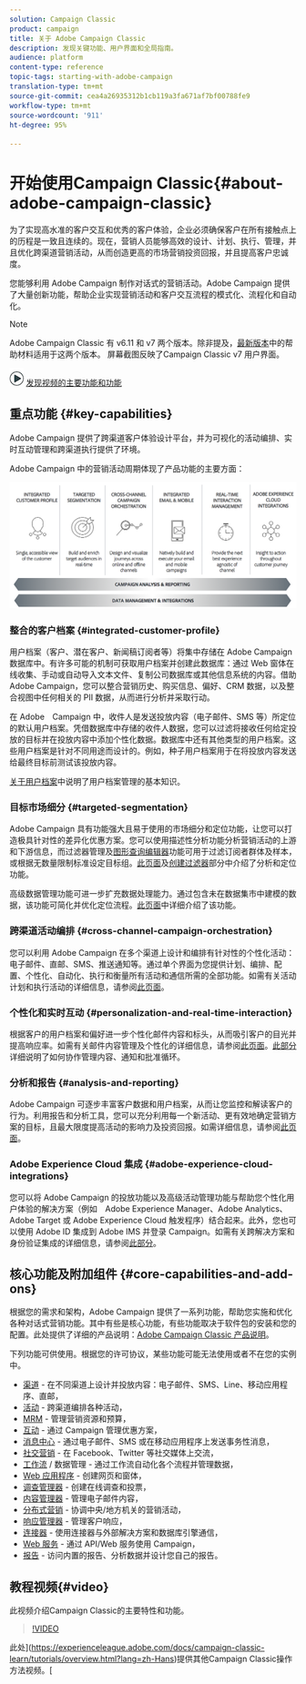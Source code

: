 ```yaml
---
solution: Campaign Classic
product: campaign
title: 关于 Adobe Campaign Classic
description: 发现关键功能、用户界面和全局指南。
audience: platform
content-type: reference
topic-tags: starting-with-adobe-campaign
translation-type: tm+mt
source-git-commit: cea4a26935312b1cb119a3fa671af7bf00788fe9
workflow-type: tm+mt
source-wordcount: '911'
ht-degree: 95%

---
```



# 开始使用Campaign Classic{#about-adobe-campaign-classic}

为了实现高水准的客户交互和优秀的客户体验，企业必须确保客户在所有接触点上的历程是一致且连续的。现在，营销人员能够高效的设计、计划、执行、管理，并且优化跨渠道营销活动，从而创造更高的市场营销投资回报，并且提高客户忠诚度。

您能够利用 Adobe Campaign 制作对话式的营销活动。Adobe Campaign 提供了大量创新功能，帮助企业实现营销活动和客户交互流程的模式化、流程化和自动化。

>[!NOTE]
>
>Adobe Campaign Classic 有 v6.11 和 v7 两个版本。除非提及，[最新版本](../../rn/using/latest-release.md)中的帮助材料适用于这两个版本。 屏幕截图反映了Campaign Classic v7 用户界面。

![](assets/do-not-localize/how-to-video.png) [发现视频的主要功能和功能](#video)

## 重点功能 {#key-capabilities}

Adobe Campaign 提供了跨渠道客户体验设计平台，并为可视化的活动编排、实时互动管理和跨渠道执行提供了环境。

Adobe Campaign 中的营销活动周期体现了产品功能的主要方面：

![](assets/d_ncs_user_emarketing.png)

### 整合的客户档案 {#integrated-customer-profile}

用户档案（客户、潜在客户、新闻稿订阅者等）将集中存储在 Adobe Campaign 数据库中。有许多可能的机制可获取用户档案并创建此数据库：通过 Web 窗体在线收集、手动或自动导入文本文件、复制公司数据库或其他信息系统的内容。借助 Adobe Campaign，您可以整合营销历史、购买信息、偏好、CRM 数据，以及整合视图中任何相关的 PII 数据，从而进行分析并采取行动。

在 Adobe　Campaign 中，收件人是发送投放内容（电子邮件、SMS 等）所定位的默认用户档案。凭借数据库中存储的收件人数据，您可以过滤将接收任何给定投放的目标并在投放内容中添加个性化数据。数据库中还有其他类型的用户档案。这些用户档案是针对不同用途而设计的。例如，种子用户档案用于在将投放内容发送给最终目标前测试该投放内容。

[关于用户档案](../../platform/using/about-profiles.md)中说明了用户档案管理的基本知识。

### 目标市场细分 {#targeted-segmentation}

Adobe Campaign 具有功能强大且易于使用的市场细分和定位功能，让您可以打造极具针对性的差异化优惠方案。您可以使用描述性分析功能分析营销活动的上游和下游信息，而过滤器管理及[图形查询编辑器](../../platform/using/about-queries-in-campaign.md)功能可用于过滤订阅者群体及样本，或根据无数量限制标准设定目标组。[此页面](../../reporting/using/about-descriptive-analysis.md)及[创建过滤器](../../platform/using/creating-filters.md)部分中介绍了分析和定位功能。

高级数据管理功能可进一步扩充数据处理能力。通过包含未在数据集市中建模的数据，该功能可简化并优化定位流程。[此页面](../../workflow/using/targeting-data.md#data-management)中详细介绍了该功能。

### 跨渠道活动编排 {#cross-channel-campaign-orchestration}

您可以利用 Adobe Campaign 在多个渠道上设计和编排有针对性的个性化活动：电子邮件、直邮、SMS、推送通知等。通过单个界面为您提供计划、编排、配置、个性化、自动化、执行和衡量所有活动和通信所需的全部功能。如需有关活动计划和执行活动的详细信息，请参阅[此页面](../../campaign/using/setting-up-marketing-campaigns.md)。

### 个性化和实时互动 {#personalization-and-real-time-interaction}

根据客户的用户档案和偏好进一步个性化邮件内容和标头，从而吸引客户的目光并提高响应率。如需有关邮件内容管理及个性化的详细信息，请参阅[此页面](../../delivery/using/about-personalization.md)。[此部分](../../campaign/using/about-marketing-resource-management.md)详细说明了如何协作管理内容、通知和批准循环。

### 分析和报告 {#analysis-and-reporting}

Adobe Campaign 可逐步丰富客户数据和用户档案，从而让您监控和解读客户的行为。利用报告和分析工具，您可以充分利用每一个新活动、更有效地确定营销方案的目标，且最大限度提高活动的影响力及投资回报。如需详细信息，请参阅[此页面](../../reporting/using/delivery-reports.md)。

### Adobe Experience Cloud 集成 {#adobe-experience-cloud-integrations}

您可以将 Adobe Campaign 的投放功能以及高级活动管理功能与帮助您个性化用户体验的解决方案（例如　Adobe Experience Manager、Adobe Analytics、Adobe Target 或 Adobe Experience Cloud 触发程序）结合起来。此外，您也可以使用 Adobe ID 集成到 Adobe IMS 并登录 Campaign。如需有关跨解决方案和身份验证集成的详细信息，请参阅[此部分](../../integrations/using/about-adobe-id.md)。

## 核心功能及附加组件 {#core-capabilities-and-add-ons}

根据您的需求和架构，Adobe Campaign 提供了一系列功能，帮助您实施和优化各种对话式营销功能。其中有些是核心功能，有些功能取决于软件包的安装和您的配置。此处提供了详细的产品说明：[Adobe Campaign Classic 产品说明](https://helpx.adobe.com/legal/product-descriptions/adobe-campaign-classic---product-description.html)。

下列功能可供使用。根据您的许可协议，某些功能可能无法使用或者不在您的实例中。

* [渠道](../../delivery/using/steps-about-delivery-creation-steps.md) - 在不同渠道上设计并投放内容：电子邮件、SMS、Line、移动应用程序、直邮，
* [活动](../../campaign/using/designing-marketing-campaigns.md) - 跨渠道编排各种活动，
* [MRM](../../campaign/using/about-marketing-resource-management.md) - 管理营销资源和预算，
* [互动](../../interaction/using/interaction-and-offer-management.md) - 通过 Campaign 管理优惠方案，
* [消息中心](../../message-center/using/about-transactional-messaging.md) - 通过电子邮件、SMS 或在移动应用程序上发送事务性消息，
* [社交营销](../../social/using/about-social-marketing.md) - 在 Facebook、Twitter 等社交媒体上交流，
* [工作流](../../workflow/using/about-workflows.md) / 数据管理 - 通过工作流自动化各个流程并管理数据，
* [Web 应用程序](../../web/using/about-web-applications.md) - 创建网页和窗体，
* [调查管理器](../../web/using/about-surveys.md) - 创建在线调查和投票，
* [内容管理器](../../delivery/using/about-content-management.md) - 管理电子邮件内容，
* [分布式营销](../../campaign/using/about-distributed-marketing.md) - 协调中央/地方机关的营销活动，
* [响应管理器](../../campaign/using/about-response-manager.md) - 管理客户响应，
* [连接器](../../platform/using/about-connectors.md) - 使用连接器与外部解决方案和数据库引擎通信，
* [Web 服务](../../configuration/using/about-web-services.md) - 通过 API/Web 服务使用 Campaign，
* [报告](../../reporting/using/about-adobe-campaign-reporting-tools.md) - 访问内置的报告、分析数据并设计您自己的报告。

## 教程视频{#video}

此视频介绍Campaign Classic的主要特性和功能。

>[!VIDEO](https://video.tv.adobe.com/v/35129?quality=12)

此处](https://experienceleague.adobe.com/docs/campaign-classic-learn/tutorials/overview.html?lang=zh-Hans)提供其他Campaign Classic操作方法视频。[

